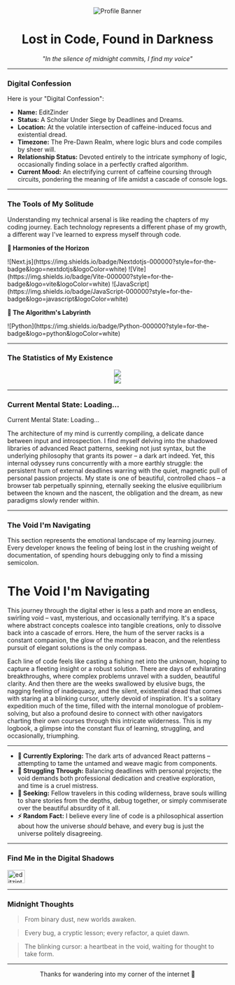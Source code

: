 <div align="center">
  <img src="https://via.placeholder.com/1280x300/0d1117/cyan?text=EditZinder" alt="Profile Banner"/>
</div>

<div align="center">
  <h1>Lost in Code, Found in Darkness</h1>
  <p><em>"In the silence of midnight commits, I find my voice"</em></p>
</div>

---

### <p><HeartIcon /> Digital Confession</p>

Here is your "Digital Confession":

-   **Name:** EditZinder
-   **Status:** A Scholar Under Siege by Deadlines and Dreams.
-   **Location:** At the volatile intersection of caffeine-induced focus and existential dread.
-   **Timezone:** The Pre-Dawn Realm, where logic blurs and code compiles by sheer will.
-   **Relationship Status:** Devoted entirely to the intricate symphony of logic, occasionally finding solace in a perfectly crafted algorithm.
-   **Current Mood:** An electrifying current of caffeine coursing through circuits, pondering the meaning of life amidst a cascade of console logs.

---

### <p><MoonIcon /> The Tools of My Solitude</p>

<p>Understanding my technical arsenal is like reading the chapters of my coding journey. Each technology represents a different phase of my growth, a different way I've learned to express myself through code.</p>

**🌅 Harmonies of the Horizon**

<p>
  ![Next.js](https://img.shields.io/badge/Nextdotjs-000000?style=for-the-badge&logo=nextdotjs&logoColor=white)
![Vite](https://img.shields.io/badge/Vite-000000?style=for-the-badge&logo=vite&logoColor=white)
![JavaScript](https://img.shields.io/badge/JavaScript-000000?style=for-the-badge&logo=javascript&logoColor=white)
</p>

**🧩 The Algorithm's Labyrinth**

<p>
  ![Python](https://img.shields.io/badge/Python-000000?style=for-the-badge&logo=python&logoColor=white)
</p>


---

### <p><StatsIcon /> The Statistics of My Existence</p>

<div align="center">
  <img src="https://github-readme-stats.vercel.app/api?username=editzinter&show_icons=true&theme=dracula&include_all_commits=true&count_private=true&hide_border=true&title_color=61dafb&icon_color=61dafb&text_color=c9d1d9&bg_color=0d1117"/>
  <br/>
  <img src="https://github-readme-stats.vercel.app/api/top-langs/?username=editzinter&layout=compact&langs_count=16&theme=dracula&hide_border=true&title_color=61dafb&text_color=c9d1d9&bg_color=0d1117"/>
</div>

---

### <p><ThoughtIcon /> Current Mental State: Loading...</p>

Current Mental State: Loading...

The architecture of my mind is currently compiling, a delicate dance between input and introspection. I find myself delving into the shadowed libraries of advanced React patterns, seeking not just syntax, but the underlying philosophy that grants its power – a dark art indeed. Yet, this internal odyssey runs concurrently with a more earthly struggle: the persistent hum of external deadlines warring with the quiet, magnetic pull of personal passion projects. My state is one of beautiful, controlled chaos – a browser tab perpetually spinning, eternally seeking the elusive equilibrium between the known and the nascent, the obligation and the dream, as new paradigms slowly render within.

---

### <p><VoidIcon /> The Void I'm Navigating</p>

This section represents the emotional landscape of my learning journey. Every developer knows the feeling of being lost in the crushing weight of documentation, of spending hours debugging only to find a missing semicolon.

# The Void I'm Navigating

This journey through the digital ether is less a path and more an endless, swirling void – vast, mysterious, and occasionally terrifying. It's a space where abstract concepts coalesce into tangible creations, only to dissolve back into a cascade of errors. Here, the hum of the server racks is a constant companion, the glow of the monitor a beacon, and the relentless pursuit of elegant solutions is the only compass.

Each line of code feels like casting a fishing net into the unknown, hoping to capture a fleeting insight or a robust solution. There are days of exhilarating breakthroughs, where complex problems unravel with a sudden, beautiful clarity. And then there are the weeks swallowed by elusive bugs, the nagging feeling of inadequacy, and the silent, existential dread that comes with staring at a blinking cursor, utterly devoid of inspiration. It's a solitary expedition much of the time, filled with the internal monologue of problem-solving, but also a profound desire to connect with other navigators charting their own courses through this intricate wilderness. This is my logbook, a glimpse into the constant flux of learning, struggling, and occasionally, triumphing.

---

*   **🔭 Currently Exploring:** The dark arts of advanced React patterns – attempting to tame the untamed and weave magic from components.
*   **🌱 Struggling Through:** Balancing deadlines with personal projects; the void demands both professional dedication and creative exploration, and time is a cruel mistress.
*   **👯 Seeking:** Fellow travelers in this coding wilderness, brave souls willing to share stories from the depths, debug together, or simply commiserate over the beautiful absurdity of it all.
*   **⚡ Random Fact:** I believe every line of code is a philosophical assertion about how the universe *should* behave, and every bug is just the universe politely disagreeing.

---

### <p><LinkIcon /> Find Me in the Digital Shadows</p>

<p align="left">
  <a href="https://github.com/editzinter" target="blank"><img align="center" src="https://raw.githubusercontent.com/rahuldkjain/github-profile-readme-generator/master/src/images/icons/Social/github.svg" alt="editzinter" height="30" width="40" /></a>
</p>

---

### <p><QuillIcon /> Midnight Thoughts</p>

> From binary dust, new worlds awaken.

> Every bug, a cryptic lesson; every refactor, a quiet dawn.

> The blinking cursor: a heartbeat in the void, waiting for thought to take form.

---

<div align="center">
  <p>Thanks for wandering into my corner of the internet 🖤</p>
</div>
